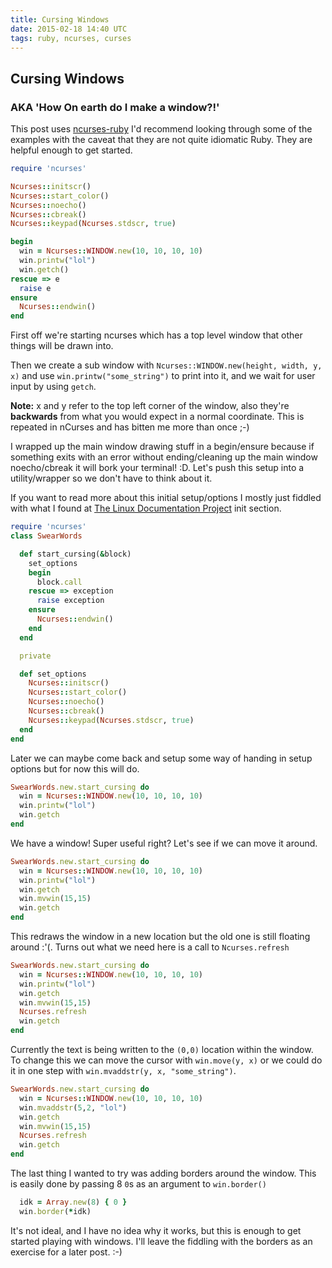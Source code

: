 ```yaml
---
title: Cursing Windows
date: 2015-02-18 14:40 UTC
tags: ruby, ncurses, curses
---
```

## Cursing Windows
### AKA 'How On earth do I make a window?!'

This post uses [ncurses-ruby](https://github.com/eclubb/ncurses-ruby) I'd
recommend looking through some of the examples with the caveat that they
are not quite idiomatic Ruby. They are helpful enough to get started.

```ruby
require 'ncurses'

Ncurses::initscr()
Ncurses::start_color()
Ncurses::noecho()
Ncurses::cbreak()
Ncurses::keypad(Ncurses.stdscr, true)

begin
  win = Ncurses::WINDOW.new(10, 10, 10, 10)
  win.printw("lol")
  win.getch()
rescue => e
  raise e
ensure
  Ncurses::endwin()
end
```

First off we're starting ncurses which has a top level window that other things
will be drawn into.

Then we create a sub window with `Ncurses::WINDOW.new(height, width, y, x)` and use
`win.printw("some_string")` to print into it, and we wait for user input
by using `getch`.

**Note:** x and y refer to the top left corner of the window, also they're
**backwards** from what you would expect in a normal coordinate. This is
repeated in nCurses and has bitten me more than once ;-)

I wrapped up the main window drawing stuff in a begin/ensure
because if something exits with an error without ending/cleaning up the main window
noecho/cbreak it will bork your terminal! :D. Let's push this setup into a utility/wrapper
so we don't have to think about it.

If you want to read more about this initial setup/options I mostly just fiddled
with what I found at [The Linux Documentation Project](http://tldp.org/HOWTO/NCURSES-Programming-HOWTO/init.html)
init section.

```ruby
require 'ncurses'
class SwearWords

  def start_cursing(&block)
    set_options
    begin
      block.call
    rescue => exception
      raise exception
    ensure
      Ncurses::endwin()
    end
  end

  private

  def set_options
    Ncurses::initscr()
    Ncurses::start_color()
    Ncurses::noecho()
    Ncurses::cbreak()
    Ncurses::keypad(Ncurses.stdscr, true)
  end
end
```

Later we can maybe come back and setup some way of handing in
setup options but for now this will do.

```ruby
SwearWords.new.start_cursing do
  win = Ncurses::WINDOW.new(10, 10, 10, 10)
  win.printw("lol")
  win.getch
end
```

We have a window! Super useful right? Let's see if we can move it around.

```ruby
SwearWords.new.start_cursing do
  win = Ncurses::WINDOW.new(10, 10, 10, 10)
  win.printw("lol")
  win.getch
  win.mvwin(15,15)
  win.getch
end
```

This redraws the window in a new location but the old one is still floating
around :'(. Turns out what we need here is a call to `Ncurses.refresh`

```ruby
SwearWords.new.start_cursing do
  win = Ncurses::WINDOW.new(10, 10, 10, 10)
  win.printw("lol")
  win.getch
  win.mvwin(15,15)
  Ncurses.refresh
  win.getch
end
```

Currently the text is being written to the `(0,0)` location within
the window. To change this we can move the cursor with `win.move(y, x)` or
we could do it in one step with `win.mvaddstr(y, x, "some_string")`.

```ruby
SwearWords.new.start_cursing do
  win = Ncurses::WINDOW.new(10, 10, 10, 10)
  win.mvaddstr(5,2, "lol")
  win.getch
  win.mvwin(15,15)
  Ncurses.refresh
  win.getch
end
```

The last thing I wanted to try was adding borders around the window. This
is easily done by passing 8 `0`s as an argument to `win.border()`

```ruby
  idk = Array.new(8) { 0 }
  win.border(*idk)
```

It's not ideal, and I have no idea why it works, but this is enough to get started
playing with windows. I'll leave the fiddling with the borders as an exercise for
a later post. :-)
